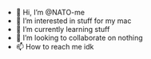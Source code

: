 - 👋 Hi, I’m @NATO-me
- 👀 I’m interested in stuff for my mac
- 🌱 I’m currently learning stuff
- 💞️ I’m looking to collaborate on nothing
- 📫 How to reach me idk

<!---
NATO-me/NATO-me is a ✨ special ✨ repository because its `README.md` (this file) appears on your GitHub profile.
You can click the Preview link to take a look at your changes.
--->
